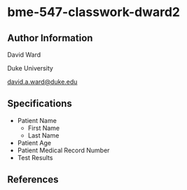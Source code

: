 # bme-547-classwork-dward2

## Author Information
David Ward

Duke University

david.a.ward@duke.edu

## Specifications
* Patient Name
  * First Name
  * Last Name
* Patient Age
* Patient Medical Record Number
* Test Results

## References
